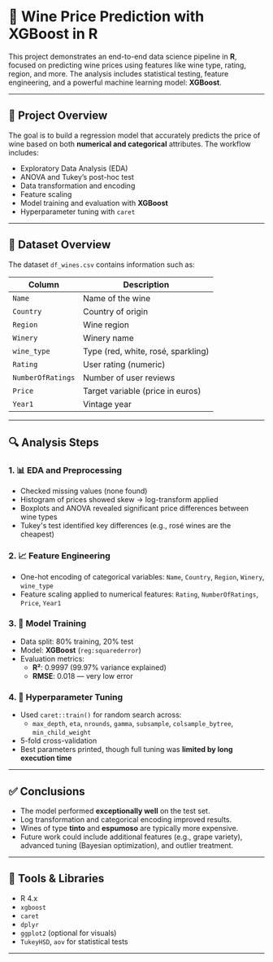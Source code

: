 # 🍷 Wine Price Prediction with XGBoost in R

This project demonstrates an end-to-end data science pipeline in **R**, focused on predicting wine prices using features like wine type, rating, region, and more. The analysis includes statistical testing, feature engineering, and a powerful machine learning model: **XGBoost**.

---

## 📌 Project Overview

The goal is to build a regression model that accurately predicts the price of wine based on both **numerical and categorical** attributes. The workflow includes:

- Exploratory Data Analysis (EDA)
- ANOVA and Tukey’s post-hoc test
- Data transformation and encoding
- Feature scaling
- Model training and evaluation with **XGBoost**
- Hyperparameter tuning with `caret`

---

## 📁 Dataset Overview

The dataset `df_wines.csv` contains information such as:

| Column            | Description                      |
|-------------------|----------------------------------|
| `Name`            | Name of the wine                 |
| `Country`         | Country of origin                |
| `Region`          | Wine region                      |
| `Winery`          | Winery name                      |
| `wine_type`       | Type (red, white, rosé, sparkling) |
| `Rating`          | User rating (numeric)            |
| `NumberOfRatings` | Number of user reviews           |
| `Price`           | Target variable (price in euros) |
| `Year1`           | Vintage year                     |

---

## 🔍 Analysis Steps

### 1. 📊 EDA and Preprocessing
- Checked missing values (none found)
- Histogram of prices showed skew → log-transform applied
- Boxplots and ANOVA revealed significant price differences between wine types
- Tukey's test identified key differences (e.g., rosé wines are the cheapest)

### 2. 📈 Feature Engineering
- One-hot encoding of categorical variables: `Name`, `Country`, `Region`, `Winery`, `wine_type`
- Feature scaling applied to numerical features: `Rating`, `NumberOfRatings`, `Price`, `Year1`

### 3. 🤖 Model Training
- Data split: 80% training, 20% test
- Model: **XGBoost** (`reg:squarederror`)
- Evaluation metrics:
  - **R²**: 0.9997 (99.97% variance explained)
  - **RMSE**: 0.018 — very low error

### 4. 🔧 Hyperparameter Tuning
- Used `caret::train()` for random search across:
  - `max_depth`, `eta`, `nrounds`, `gamma`, `subsample`, `colsample_bytree`, `min_child_weight`
- 5-fold cross-validation
- Best parameters printed, though full tuning was **limited by long execution time**

---

## ✅ Conclusions

- The model performed **exceptionally well** on the test set.
- Log transformation and categorical encoding improved results.
- Wines of type **tinto** and **espumoso** are typically more expensive.
- Future work could include additional features (e.g., grape variety), advanced tuning (Bayesian optimization), and outlier treatment.

---

## 🧰 Tools & Libraries

- R 4.x
- `xgboost`
- `caret`
- `dplyr`
- `ggplot2` (optional for visuals)
- `TukeyHSD`, `aov` for statistical tests

---

